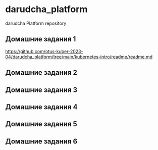 # darudcha_platform
darudcha Platform repository

## Домашние задания 1
https://github.com/otus-kuber-2023-04/darudcha_platform/tree/main/kubernetes-intro/readme/readme.md 
## Домашние задания 2
## Домашние задания 3
## Домашние задания 4
## Домашние задания 5
## Домашние задания 6


